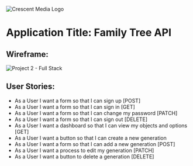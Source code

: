 ![Crescent Media Logo](https://www.crescentdigitalmedia.solutions/wp-content/uploads/2020/05/logo-v3.png)

# Application Title: Family Tree API

## Wireframe:
![Project 2 - Full Stack](https://media.git.generalassemb.ly/user/30423/files/a221c280-f8d7-11ea-825c-39ed4926c828)

## User Stories:

- As a User I want a form so that I can sign up [POST]
- As a User I want a form so that I can sign in [GET]
- As a User I want a form so that I can change my password [PATCH]
- As a User I want a form so that I can sign out [DELETE]
- As a User I want a dashboard so that I can view my objects and options [GET]
- As a User I want a button so that I can create a new generation
- As a User I want a form so that I can add a new generation [POST]
- As a User I want a process to edit my generation [PATCH]
- As a User I want a button to delete a generation [DELETE]
